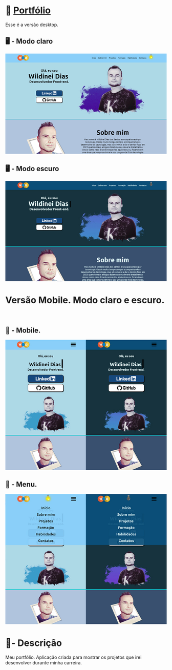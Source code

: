 <h1>📰 <a href="https://wildinei.github.io/Portfolio-wildinei/"> Portfólio </a></h1>

<p>Esse é a versão desktop.</p>

<h2>🖥️ - Modo claro</h2>
<img src="src/img-readme/git-claro.jpg" alt="">
<h2>🖥️ - Modo escuro</h2>
<img src="src/img-readme/git-escuro.jpg" alt="">

<h1> Versão Mobile. Modo claro e escuro.</h1><br>
<h2>📱 - Mobile.</h2>
<img src="src/img-readme/git-mobile-02.jpg" alt="">
<h2>📱 - Menu.</h2>
<img src="src/img-readme/git-mobile-01.jpg" alt="">

<h1>📃- Descrição</h1>

<p>Meu portfólio. Aplicação criada para mostrar os projetos que irei desenvolver durante minha carreira.</p>
